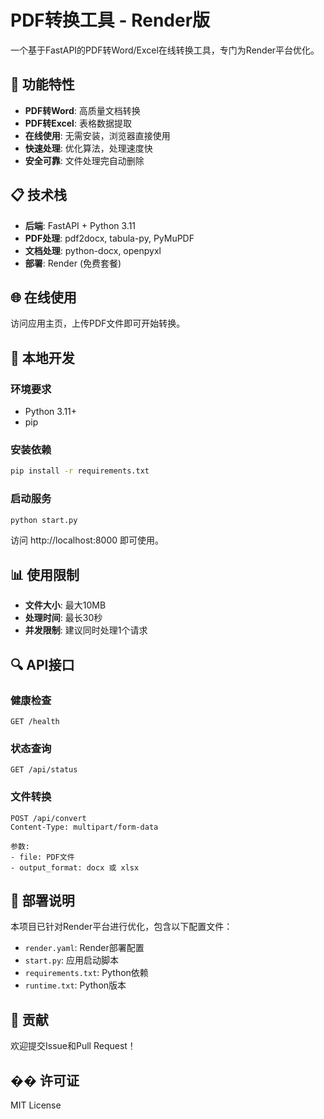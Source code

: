 # PDF转换工具 - Render版

一个基于FastAPI的PDF转Word/Excel在线转换工具，专门为Render平台优化。

## 🚀 功能特性

- **PDF转Word**: 高质量文档转换
- **PDF转Excel**: 表格数据提取
- **在线使用**: 无需安装，浏览器直接使用
- **快速处理**: 优化算法，处理速度快
- **安全可靠**: 文件处理完自动删除

## 📋 技术栈

- **后端**: FastAPI + Python 3.11
- **PDF处理**: pdf2docx, tabula-py, PyMuPDF
- **文档处理**: python-docx, openpyxl
- **部署**: Render (免费套餐)

## 🌐 在线使用

访问应用主页，上传PDF文件即可开始转换。

## 🔧 本地开发

### 环境要求
- Python 3.11+
- pip

### 安装依赖
```bash
pip install -r requirements.txt
```

### 启动服务
```bash
python start.py
```

访问 http://localhost:8000 即可使用。

## 📊 使用限制

- **文件大小**: 最大10MB
- **处理时间**: 最长30秒
- **并发限制**: 建议同时处理1个请求

## 🔍 API接口

### 健康检查
```
GET /health
```

### 状态查询
```
GET /api/status
```

### 文件转换
```
POST /api/convert
Content-Type: multipart/form-data

参数:
- file: PDF文件
- output_format: docx 或 xlsx
```

## 📝 部署说明

本项目已针对Render平台进行优化，包含以下配置文件：

- `render.yaml`: Render部署配置
- `start.py`: 应用启动脚本
- `requirements.txt`: Python依赖
- `runtime.txt`: Python版本

## 🤝 贡献

欢迎提交Issue和Pull Request！

## �� 许可证

MIT License 